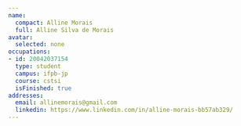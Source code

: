 ```yaml
---
name:
  compact: Alline Morais
  full: Alline Silva de Morais
avatar:
  selected: none
occupations:
- id: 20042037154
  type: student
  campus: ifpb-jp
  course: cstsi
  isFinished: true
addresses:
  email: allinemorais@gmail.com
  linkedin: https://www.linkedin.com/in/alline-morais-bb57ab329/
---
```

